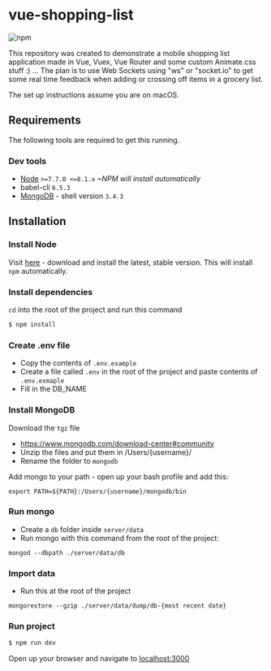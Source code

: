 # vue-shopping-list

![npm][npm-version-image]

This repository was created to demonstrate a mobile shopping list application made in Vue, Vuex, Vue Router and some custom Animate.css stuff :) ... The plan is to use Web Sockets using "ws" or "socket.io" to get some real time feedback when adding or crossing off items in a grocery list.

The set up instructions assume you are on macOS.

## Requirements
The following tools are required to get this running.

### Dev tools
* [Node](https://nodejs.org/en/) `>=7.7.0 <=8.1.x` *~NPM will install automatically*
* babel-cli `6.5.3`
* [MongoDB](https://www.mongodb.com/download-center#community) - shell version `3.4.3`

## Installation
### Install Node
Visit [here](https://nodejs.org/en/) - download and install the latest, stable version.
This will install `npm` automatically.

### Install dependencies
`cd` into the root of the project and run this command
```sh
$ npm install
```

### Create .env file
- Copy the contents of `.env.example`
- Create a file called `.env` in the root of the project and paste contents of `.env.exmaple`
- Fill in the DB_NAME

### Install MongoDB
Download the `tgz` file
- https://www.mongodb.com/download-center#community
- Unzip the files and put them in /Users/{username}/
- Rename the folder to `mongodb`

Add mongo to your path - open up your bash profile and add this:

`export PATH=${PATH}:/Users/{username}/mongodb/bin`

### Run mongo
- Create a `db` folder inside `server/data`
- Run mongo with this command from the root of the project:

`mongod --dbpath ./server/data/db`

### Import data
- Run this at the root of the project

`mongorestore --gzip ./server/data/dump/db-{most recent date}`

### Run project
```sh
$ npm run dev
```
Open up your browser and navigate to [localhost:3000](localhost:3000)

[npm-version-image]: https://img.shields.io/npm/v/npm.svg?maxAge=2592000
